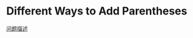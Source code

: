 # Different Ways to Add Parentheses

[问题描述](https://leetcode.com/problems/different-ways-to-add-parentheses/)
